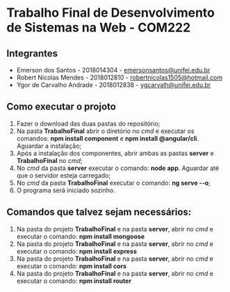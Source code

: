 # Trabalho Final de Desenvolvimento de Sistemas na Web - COM222

## Integrantes
* Emerson dos Santos - 2018014304 - emersonsantos@unifei.edu.br
* Robert Nícolas Mendes - 2018012810 - robertnicolas1505@hotmail.com
* Ygor de Carvalho Andrade - 2018012838 - ygcarvalh@unifei.edu.br

## Como executar o projoto
1. Fazer o download das duas pastas do repositório;
2. Na pasta **TrabalhoFinal** abrir o diretório no *cmd* e executar os comandos: **npm install component** e **npm install @angular/cli**. Aguardar a instalação;
3. Após a instalação dos componentes, abrir ambas as pastas **server** e **TrabalhoFinal** no *cmd*;
4. No *cmd* da pasta **server** executar o comando: **node app**. Aguardar até que o servidor esteja carregado;
5. No *cmd* da pasta **TrabalhoFinal** executar o comando: **ng serve --o**;
6. O programa será iniciado sozinho.

## Comandos que talvez sejam necessários:
1. Na pasta do projeto **TrabalhoFinal** e na pasta **server**, abrir no *cmd* e executar o comando: **npm install mongoose**
2. Na pasta do projeto **TrabalhoFinal** e na pasta **server**, abrir no *cmd* e executar o comando: **npm install express**
3. Na pasta do projeto **TrabalhoFinal** e na pasta **server**, abrir no *cmd* e executar o comando: **npm install cors**
4. Na pasta do projeto **TrabalhoFinal** e na pasta **server**, abrir no *cmd* e executar o comando: **npm install router**
